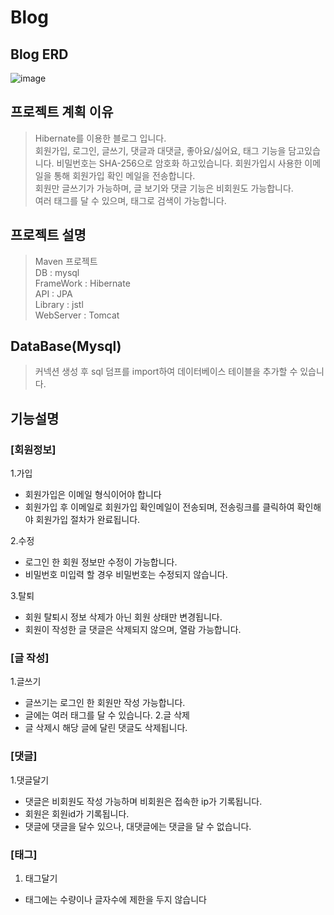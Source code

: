 # Blog 


## Blog ERD
![image](https://user-images.githubusercontent.com/108926837/178678865-06d06078-3b20-4d86-927b-359f626ebb2f.png)

## 프로젝트 계획 이유
> Hibernate를 이용한 블로그 입니다.  
> 회원가입, 로그인, 글쓰기, 댓글과 대댓글, 좋아요/싫어요, 태그 기능을 담고있습니다.
> 비밀번호는 SHA-256으로 암호화 하고있습니다.
> 회원가입시 사용한 이메일을 통해 회원가입 확인 메일을 전송합니다.  
> 회원만 글쓰기가 가능하며, 글 보기와 댓글 기능은 비회원도 가능합니다.  
> 여러 태그를 달 수 있으며, 태그로 검색이 가능합니다.  

## 프로젝트 설명
> Maven 프로젝트  
> DB : mysql  
> FrameWork : Hibernate  
> API : JPA  
> Library : jstl  
> WebServer : Tomcat  
> 
## DataBase(Mysql)
> 커넥션 생성 후 sql 덤프를 import하여 데이터베이스 테이블을 추가할 수 있습니다.

## 기능설명

### [회원정보]
1.가입
 + 회원가입은 이메일 형식이어야 합니다
 + 회원가입 후 이메일로 회원가입 확인메일이 전송되며, 전송링크를 클릭하여 확인해야 회원가입 절차가 완료됩니다.
 
2.수정
 + 로그인 한 회원 정보만 수정이 가능합니다.
 + 비밀번호 미입력 할 경우 비밀번호는 수정되지 않습니다.
 
3.탈퇴
 + 회원 탈퇴시 정보 삭제가 아닌 회원 상태만 변경됩니다.
 + 회원이 작성한 글 댓글은 삭제되지 않으며, 열람 가능합니다.

### [글 작성]
1.글쓰기
 + 글쓰기는 로그인 한 회원만 작성 가능합니다.
 + 글에는 여러 태그를 달 수 있습니다.
2.글 삭제
 + 글 삭제시 해당 글에 달린 댓글도 삭제됩니다.

### [댓글]
1.댓글달기
 + 댓글은 비회원도 작성 가능하며 비회원은 접속한 ip가 기록됩니다.
 + 회원은 회원id가 기록됩니다.
 + 댓글에 댓글을 달수 있으나, 대댓글에는 댓글을 달 수 없습니다.

### [태그]
1. 태그달기
 + 태그에는 수량이나 글자수에 제한을 두지 않습니다






